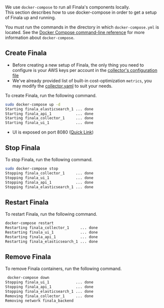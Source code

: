 We use `docker-compose` to run all Finala's components locally.  
This section describes how to use docker-compose in order to get a setup of Finala up and running.  

You must run the commands in the directory in which `docker-compose.yml` is located.
See the [Docker Compose command-line reference](https://docs.docker.com/compose/reference/) for more information about `docker-compose`.

## Create Finala

* Before creating a new setup of Finala, the only thing you need to configure is your AWS keys per account in the [collector's configuration file](../../../finala/configuration/collector.yaml#L10)
* We've already provided list of built-in cost-optimization `metrics`, you may modify the [collector.yaml](../../../finala/configuration/collector.yaml#L17) to suit your needs.

To create Finala, run the following command.

```sh
sudo docker-compose up -d                                                             Defaulting to a blank string.
Starting finala_elasticsearch_1 ... done
Starting finala_api_1           ... done
Starting finala_collector_1     ... done
Starting finala_ui_1            ... done
```

* UI is exposed on port 8080 ([Quick Link](http://127.0.0.1:8080))

## Stop Finala

To stop Finala, run the following command.

```sh
sudo docker-compose stop
Stopping finala_collector_1     ... done
Stopping finala_ui_1            ... done
Stopping finala_api_1           ... done
Stopping finala_elasticsearch_1 ... done
```

## Restart Finala

To restart Finala, run the following command.

```sh
docker-compose restart
Restarting finala_collector_1     ... done
Restarting finala_ui_1            ... done
Restarting finala_api_1           ... done
Restarting finala_elasticsearch_1 ... done
```


## Remove Finala

To remove Finala containers, run the following command.

```sh
 docker-compose down
Stopping finala_ui_1            ... done
Stopping finala_api_1           ... done
Stopping finala_elasticsearch_1 ... done
Removing finala_collector_1     ... done
Removing network finala_backend
```